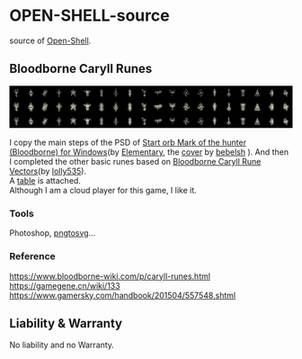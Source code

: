 # OPEN-SHELL-source

source of [Open-Shell](https://github.com/Open-Shell/Open-Shell-Menu).

## Bloodborne Caryll Runes

![](bloodborne-caryll-runes/bloodborne-caryll-runes.png)

I copy the main steps of the PSD of [Start orb Mark of the hunter (Bloodborne) for Windows](https://vsthemes.org/en/icon/startorb/857-mark-of-the-hunter-bloodborne.html)(by [Elementary](https://vsthemes.org/en/user/Elementary/), the [cover](https://www.deviantart.com/bebelsh/art/Mark-of-the-hunter-732406069) by [bebelsh](https://www.deviantart.com/bebelsh) ). And then I completed the other basic runes based on [Bloodborne Caryll Rune Vectors](https://www.deviantart.com/lolly535/art/Bloodborne-Caryll-Rune-Vectors-545838128)(by [lolly535](https://www.deviantart.com/lolly535)).  
A [table](_table/bloodborne-caryll-runes.md) is attached.  
Although I am a cloud player for this game, I like it.

### Tools

Photoshop, [pngtosvg](https://www.pngtosvg.com)…

### Reference

https://www.bloodborne-wiki.com/p/caryll-runes.html  
https://gamegene.cn/wiki/133  
https://www.gamersky.com/handbook/201504/557548.shtml


## Liability & Warranty

No liability and no Warranty.